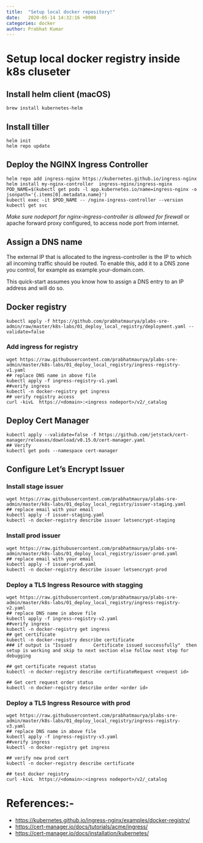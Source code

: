 ```yaml
---
title:  "Setup local docker repository!"
date:   2020-05-14 14:32:16 +0900
categories: docker
author: Prabhat Kumar
---
```

# Setup local docker registry inside k8s cluseter

## Install helm client (macOS)
```
brew install kubernetes-helm
```
## Install tiller
```
helm init
helm repo update
```
## Deploy the NGINX Ingress Controller
```
helm repo add ingress-nginx https://kubernetes.github.io/ingress-nginx
helm install my-nginx-controller  ingress-nginx/ingress-nginx
POD_NAME=$(kubectl get pods -l app.kubernetes.io/name=ingress-nginx -o jsonpath='{.items[0].metadata.name}')
kubectl exec -it $POD_NAME -- /nginx-ingress-controller --version
kubectl get svc
```
*Make sure nodeport for nginx-ingress-controller is allowed for firewall* or apache forward proxy configured, to access node port from internet.
## Assign a DNS name
The external IP that is allocated to the ingress-controller is the IP to which all incoming traffic should be routed. To enable this, add it to a DNS zone you control, for example as example.your-domain.com.

This quick-start assumes you know how to assign a DNS entry to an IP address and will do so.

## Docker registry
```
kubectl apply -f https://github.com/prabhatmaurya/plabs-sre-admin/raw/master/k8s-labs/01_deploy_local_registry/deployment.yaml --validate=false
```
### Add ingress for registry
```
wget https://raw.githubusercontent.com/prabhatmaurya/plabs-sre-admin/master/k8s-labs/01_deploy_local_registry/ingress-registry-v1.yaml
## replace DNS name in above file
kubectl apply -f ingress-registry-v1.yaml
##verify ingress
kubectl -n docker-registry get ingress
## verify registry access
curl -kivL  https://<domain>:<ingress nodeport>/v2/_catalog
```

## Deploy Cert Manager
```
kubectl apply --validate=false -f https://github.com/jetstack/cert-manager/releases/download/v0.15.0/cert-manager.yaml
## Verify
kubectl get pods --namespace cert-manager
```
## Configure Let’s Encrypt Issuer
### Install stage issuer
```
wget https://raw.githubusercontent.com/prabhatmaurya/plabs-sre-admin/master/k8s-labs/01_deploy_local_registry/issuer-staging.yaml
## replace email with your email
kubectl apply -f issuer-staging.yaml
kubectl -n docker-registry describe issuer letsencrypt-staging
```
### Install prod issuer
```
wget https://raw.githubusercontent.com/prabhatmaurya/plabs-sre-admin/master/k8s-labs/01_deploy_local_registry/issuer-prod.yaml
## replace email with your email
kubectl apply -f issuer-prod.yaml
kubectl -n docker-registry describe issuer letsencrypt-prod
```

### Deploy a TLS Ingress Resource with stagging
```
wget https://raw.githubusercontent.com/prabhatmaurya/plabs-sre-admin/master/k8s-labs/01_deploy_local_registry/ingress-registry-v2.yaml
## replace DNS name in above file
kubectl apply -f ingress-registry-v2.yaml
##verify ingress
kubectl -n docker-registry get ingress
## get certificate
kubectl -n docker-registry describe certificate
### if output is "Issued		Certificate issued successfully"  then setup is working and skip to next section else follow next step for debugging

## get certificate request status
kubectl -n docker-registry describe certificateRequest <request id>

## Get cert request order status
kubectl -n docker-registry describe order <order id>
```
### Deploy a TLS Ingress Resource with prod
```
wget https://raw.githubusercontent.com/prabhatmaurya/plabs-sre-admin/master/k8s-labs/01_deploy_local_registry/ingress-registry-v3.yaml
## replace DNS name in above file
kubectl apply -f ingress-registry-v3.yaml
##verify ingress
kubectl -n docker-registry get ingress

## verify new prod cert
kubectl -n docker-registry describe certificate

## test docker registry
curl -kivL  https://<domain>:<ingress nodeport>/v2/_catalog
```
# References:-
* https://kubernetes.github.io/ingress-nginx/examples/docker-registry/
* https://cert-manager.io/docs/tutorials/acme/ingress/
* https://cert-manager.io/docs/installation/kubernetes/
